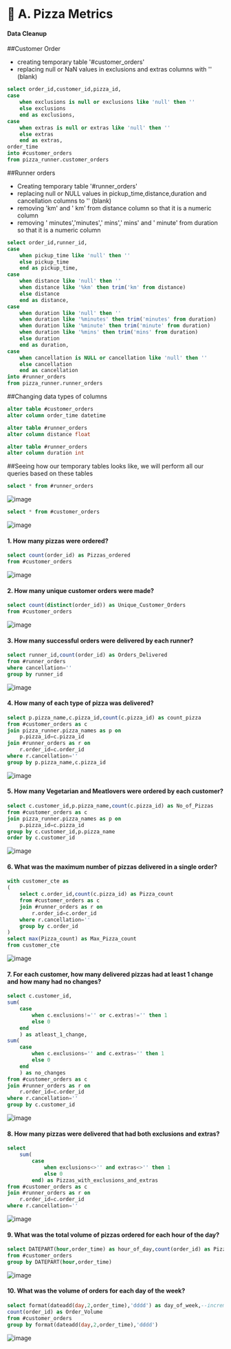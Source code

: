 # :pizza: A. Pizza Metrics

#### Data Cleanup

##Customer Order

- creating temporary table '#customer_orders'
- replacing null or NaN values in exclusions and extras columns with '' (blank)

````sql
select order_id,customer_id,pizza_id,
case
	when exclusions is null or exclusions like 'null' then ''
	else exclusions
	end as exclusions,
case
	when extras is null or extras like 'null' then ''
	else extras
	end as extras,
order_time
into #customer_orders
from pizza_runner.customer_orders
````

##Runner orders

- Creating temporary table '#runner_orders'
- replacing null or NULL values in pickup_time,distance,duration and cancellation columns to '' (blank)
- removing 'km' and ' km' from distance column so that it is a numeric column
- removing ' minutes','minutes',' mins',' mins' and ' minute' from duration so that it is a numeric column

````sql
select order_id,runner_id,
case
	when pickup_time like 'null' then ''
	else pickup_time
	end as pickup_time,
case
	when distance like 'null' then ''
	when distance like '%km' then trim('km' from distance)
	else distance
	end as distance,
case
	when duration like 'null' then ''
	when duration like '%minutes' then trim('minutes' from duration)
	when duration like '%minute' then trim('minute' from duration)
	when duration like '%mins' then trim('mins' from duration)
	else duration
	end as duration,
case
	when cancellation is NULL or cancellation like 'null' then ''
	else cancellation
	end as cancellation
into #runner_orders
from pizza_runner.runner_orders
````

##Changing data types of columns

````sql
alter table #customer_orders
alter column order_time datetime

alter table #runner_orders
alter column distance float

alter table #runner_orders
alter column duration int
````

##Seeing how our temporary tables looks like, we will perform all our queries based on these tables
````sql
select * from #runner_orders
````

![image](https://github.com/IshaBhardwaj15/8-Week-SQL-Challenge/blob/main/Case%20Study%20%232-Pizza%20Runner/ss/Screenshot%20(1).png)

````sql
select * from #customer_orders
````
![image](https://github.com/IshaBhardwaj15/8-Week-SQL-Challenge/blob/main/Case%20Study%20%232-Pizza%20Runner/ss/Screenshot%20(2).png)

#### 1. How many pizzas were ordered?

````sql
select count(order_id) as Pizzas_ordered
from #customer_orders
````
![image](https://github.com/IshaBhardwaj15/8-Week-SQL-Challenge/blob/main/Case%20Study%20%232-Pizza%20Runner/ss/Screenshot%20(3).png)

#### 2. How many unique customer orders were made?

````sql
select count(distinct(order_id)) as Unique_Customer_Orders
from #customer_orders
````
![image](https://github.com/IshaBhardwaj15/8-Week-SQL-Challenge/blob/main/Case%20Study%20%232-Pizza%20Runner/ss/Screenshot%20(4).png)

#### 3. How many successful orders were delivered by each runner?

````sql
select runner_id,count(order_id) as Orders_Delivered
from #runner_orders
where cancellation=''
group by runner_id
````

![image](https://github.com/IshaBhardwaj15/8-Week-SQL-Challenge/blob/main/Case%20Study%20%232-Pizza%20Runner/ss/Screenshot%20(5).png)

#### 4. How many of each type of pizza was delivered?

````sql
select p.pizza_name,c.pizza_id,count(c.pizza_id) as count_pizza
from #customer_orders as c
join pizza_runner.pizza_names as p on
	p.pizza_id=c.pizza_id
join #runner_orders as r on
	r.order_id=c.order_id
where r.cancellation=''
group by p.pizza_name,c.pizza_id
````

![image](https://github.com/IshaBhardwaj15/8-Week-SQL-Challenge/blob/main/Case%20Study%20%232-Pizza%20Runner/ss/Screenshot%20(6).png)

#### 5. How many Vegetarian and Meatlovers were ordered by each customer?

````sql
select c.customer_id,p.pizza_name,count(c.pizza_id) as No_of_Pizzas
from #customer_orders as c
join pizza_runner.pizza_names as p on
	p.pizza_id=c.pizza_id
group by c.customer_id,p.pizza_name
order by c.customer_id
````

![image](https://github.com/IshaBhardwaj15/8-Week-SQL-Challenge/blob/main/Case%20Study%20%232-Pizza%20Runner/ss/Screenshot%20(7).png)

#### 6. What was the maximum number of pizzas delivered in a single order?

````sql
with customer_cte as
(
	select c.order_id,count(c.pizza_id) as Pizza_count
	from #customer_orders as c
	join #runner_orders as r on
		r.order_id=c.order_id
	where r.cancellation=''
	group by c.order_id
)
select max(Pizza_count) as Max_Pizza_count
from customer_cte
````

![image](https://github.com/IshaBhardwaj15/8-Week-SQL-Challenge/blob/main/Case%20Study%20%232-Pizza%20Runner/ss/Screenshot%20(8).png)

#### 7. For each customer, how many delivered pizzas had at least 1 change and how many had no changes?

````sql
select c.customer_id,
sum(
	case
		when c.exclusions!='' or c.extras!='' then 1
		else 0
	end
	) as atleast_1_change,
sum(
	case
		when c.exclusions='' and c.extras='' then 1
		else 0
	end
	) as no_changes
from #customer_orders as c
join #runner_orders as r on
	r.order_id=c.order_id
where r.cancellation=''
group by c.customer_id
````

![image](https://github.com/IshaBhardwaj15/8-Week-SQL-Challenge/blob/main/Case%20Study%20%232-Pizza%20Runner/ss/Screenshot%20(9).png)

#### 8. How many pizzas were delivered that had both exclusions and extras?

````sql
select 
	sum(
		case
			when exclusions<>'' and extras<>'' then 1
			else 0
		end) as Pizzas_with_exclusions_and_extras
from #customer_orders as c
join #runner_orders as r on
	r.order_id=c.order_id
where r.cancellation=''
````

![image](https://github.com/IshaBhardwaj15/8-Week-SQL-Challenge/blob/main/Case%20Study%20%232-Pizza%20Runner/ss/Screenshot%20(10).png)

#### 9. What was the total volume of pizzas ordered for each hour of the day?

````sql
select DATEPART(hour,order_time) as hour_of_day,count(order_id) as Pizza_Volume
from #customer_orders
group by DATEPART(hour,order_time)
````

![image](https://github.com/IshaBhardwaj15/8-Week-SQL-Challenge/blob/main/Case%20Study%20%232-Pizza%20Runner/ss/Screenshot%20(11).png)

#### 10. What was the volume of orders for each day of the week?

````sql
select format(dateadd(day,2,order_time),'dddd') as day_of_week,--incremented by 2 to make monday as first day of week
count(order_id) as Order_Volume
from #customer_orders
group by format(dateadd(day,2,order_time),'dddd')
````

![image](https://github.com/IshaBhardwaj15/8-Week-SQL-Challenge/blob/main/Case%20Study%20%232-Pizza%20Runner/ss/Screenshot%20(12).png)

